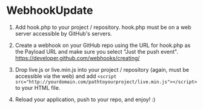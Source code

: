 # WebhookUpdate

1. Add hook.php to your project / repository. hook.php must be on a web server accessible by GitHub's servers.

2. Create a webhook on your GitHub repo using the URL for hook.php as the Payload URL and make sure you select "Just the push event". https://developer.github.com/webhooks/creating/

3. Drop live.js or live.min.js into your project / repository (again, must be accessible via the web) and add ```<script src="http://yourdomain.com/pathtoyourproject/live.min.js"></script>``` to your HTML file.

4. Reload your application, push to your repo, and enjoy! :)